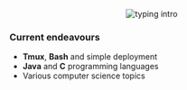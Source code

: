 <p align="center">
<img src="https://readme-typing-svg.herokuapp.com?color=08CE90&center=true&vCenter=true&lines=Hello+there!;My+name's+Clovis!;I+study+Computer+Science;" alt="typing intro">
</p>

### Current endeavours
- **Tmux**, **Bash** and simple deployment
- **Java** and **C** programming languages
- Various computer science topics

<!--
### Upcoming endeavours
- Set up **i3**, **Tmux**, and **Fzf** on my personal machine
--->
